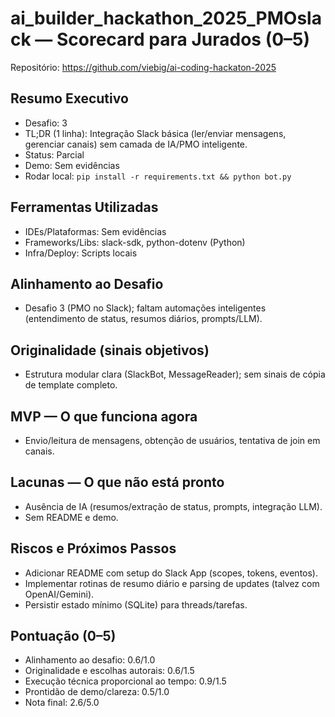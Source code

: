 # ai_builder_hackathon_2025_PMOslack — Scorecard para Jurados (0–5)

Repositório: https://github.com/viebig/ai-coding-hackaton-2025


## Resumo Executivo
- Desafio: 3
- TL;DR (1 linha): Integração Slack básica (ler/enviar mensagens, gerenciar canais) sem camada de IA/PMO inteligente.
- Status: Parcial
- Demo: Sem evidências
- Rodar local: `pip install -r requirements.txt && python bot.py`

## Ferramentas Utilizadas
- IDEs/Plataformas: Sem evidências
- Frameworks/Libs: slack-sdk, python-dotenv (Python)
- Infra/Deploy: Scripts locais

## Alinhamento ao Desafio
- Desafio 3 (PMO no Slack); faltam automações inteligentes (entendimento de status, resumos diários, prompts/LLM).

## Originalidade (sinais objetivos)
- Estrutura modular clara (SlackBot, MessageReader); sem sinais de cópia de template completo.

## MVP — O que funciona agora
- Envio/leitura de mensagens, obtenção de usuários, tentativa de join em canais.

## Lacunas — O que não está pronto
- Ausência de IA (resumos/extração de status, prompts, integração LLM).
- Sem README e demo.

## Riscos e Próximos Passos
- Adicionar README com setup do Slack App (scopes, tokens, eventos).
- Implementar rotinas de resumo diário e parsing de updates (talvez com OpenAI/Gemini).
- Persistir estado mínimo (SQLite) para threads/tarefas.

## Pontuação (0–5)
- Alinhamento ao desafio: 0.6/1.0
- Originalidade e escolhas autorais: 0.6/1.5
- Execução técnica proporcional ao tempo: 0.9/1.5
- Prontidão de demo/clareza: 0.5/1.0
- Nota final: 2.6/5.0

